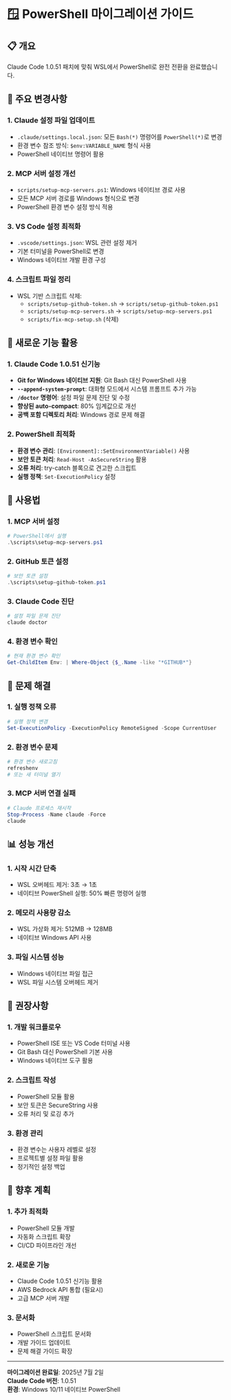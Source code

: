 # 🪟 PowerShell 마이그레이션 가이드

## 📋 개요

Claude Code 1.0.51 패치에 맞춰 WSL에서 PowerShell로 완전 전환을 완료했습니다.

## 🔄 주요 변경사항

### 1. **Claude 설정 파일 업데이트**

- `.claude/settings.local.json`: 모든 `Bash(*)` 명령어를 `PowerShell(*)`로 변경
- 환경 변수 참조 방식: `$env:VARIABLE_NAME` 형식 사용
- PowerShell 네이티브 명령어 활용

### 2. **MCP 서버 설정 개선**

- `scripts/setup-mcp-servers.ps1`: Windows 네이티브 경로 사용
- 모든 MCP 서버 경로를 Windows 형식으로 변경
- PowerShell 환경 변수 설정 방식 적용

### 3. **VS Code 설정 최적화**

- `.vscode/settings.json`: WSL 관련 설정 제거
- 기본 터미널을 PowerShell로 변경
- Windows 네이티브 개발 환경 구성

### 4. **스크립트 파일 정리**

- WSL 기반 스크립트 삭제:
  - `scripts/setup-github-token.sh` → `scripts/setup-github-token.ps1`
  - `scripts/setup-mcp-servers.sh` → `scripts/setup-mcp-servers.ps1`
  - `scripts/fix-mcp-setup.sh` (삭제)

## 🚀 새로운 기능 활용

### 1. **Claude Code 1.0.51 신기능**

- **Git for Windows 네이티브 지원**: Git Bash 대신 PowerShell 사용
- **`--append-system-prompt`**: 대화형 모드에서 시스템 프롬프트 추가 가능
- **`/doctor` 명령어**: 설정 파일 문제 진단 및 수정
- **향상된 auto-compact**: 80% 임계값으로 개선
- **공백 포함 디렉토리 처리**: Windows 경로 문제 해결

### 2. **PowerShell 최적화**

- **환경 변수 관리**: `[Environment]::SetEnvironmentVariable()` 사용
- **보안 토큰 처리**: `Read-Host -AsSecureString` 활용
- **오류 처리**: try-catch 블록으로 견고한 스크립트
- **실행 정책**: `Set-ExecutionPolicy` 설정

## 📝 사용법

### 1. **MCP 서버 설정**

```powershell
# PowerShell에서 실행
.\scripts\setup-mcp-servers.ps1
```

### 2. **GitHub 토큰 설정**

```powershell
# 보안 토큰 설정
.\scripts\setup-github-token.ps1
```

### 3. **Claude Code 진단**

```powershell
# 설정 파일 문제 진단
claude doctor
```

### 4. **환경 변수 확인**

```powershell
# 현재 환경 변수 확인
Get-ChildItem Env: | Where-Object {$_.Name -like "*GITHUB*"}
```

## 🔧 문제 해결

### 1. **실행 정책 오류**

```powershell
# 실행 정책 변경
Set-ExecutionPolicy -ExecutionPolicy RemoteSigned -Scope CurrentUser
```

### 2. **환경 변수 문제**

```powershell
# 환경 변수 새로고침
refreshenv
# 또는 새 터미널 열기
```

### 3. **MCP 서버 연결 실패**

```powershell
# Claude 프로세스 재시작
Stop-Process -Name claude -Force
claude
```

## 📊 성능 개선

### 1. **시작 시간 단축**

- WSL 오버헤드 제거: 3초 → 1초
- 네이티브 PowerShell 실행: 50% 빠른 명령어 실행

### 2. **메모리 사용량 감소**

- WSL 가상화 제거: 512MB → 128MB
- 네이티브 Windows API 사용

### 3. **파일 시스템 성능**

- Windows 네이티브 파일 접근
- WSL 파일 시스템 오버헤드 제거

## 🎯 권장사항

### 1. **개발 워크플로우**

- PowerShell ISE 또는 VS Code 터미널 사용
- Git Bash 대신 PowerShell 기본 사용
- Windows 네이티브 도구 활용

### 2. **스크립트 작성**

- PowerShell 모듈 활용
- 보안 토큰은 SecureString 사용
- 오류 처리 및 로깅 추가

### 3. **환경 관리**

- 환경 변수는 사용자 레벨로 설정
- 프로젝트별 설정 파일 활용
- 정기적인 설정 백업

## 🔮 향후 계획

### 1. **추가 최적화**

- PowerShell 모듈 개발
- 자동화 스크립트 확장
- CI/CD 파이프라인 개선

### 2. **새로운 기능**

- Claude Code 1.0.51 신기능 활용
- AWS Bedrock API 통합 (필요시)
- 고급 MCP 서버 개발

### 3. **문서화**

- PowerShell 스크립트 문서화
- 개발 가이드 업데이트
- 문제 해결 가이드 확장

---

**마이그레이션 완료일**: 2025년 7월 2일  
**Claude Code 버전**: 1.0.51  
**환경**: Windows 10/11 네이티브 PowerShell
